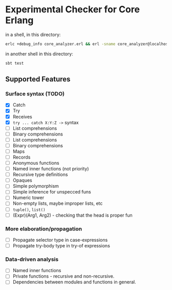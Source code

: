 # Experimental Checker for Core Erlang

in a shell, in this directory:

```sh
erlc +debug_info core_analyzer.erl && erl -sname core_analyzer@localhost -pa
```

in another shell in this directory:

```sh
sbt test
```

## Supported Features

### Surface syntax (TODO)
- [x] Catch
- [x] Try
- [x] Receives
- [x] `try ... catch X:Y:Z ->` syntax
- [ ] List comprehensions
- [ ] Binary comprehensions
- [ ] List comprehensions
- [ ] Binary comprehensions
- [ ] Maps
- [ ] Records
- [ ] Anonymous functions
- [ ] Named inner functions (not priority)
- [ ] Recursive type definitions
- [ ] Opaques
- [ ] Simple polymorphism
- [ ] Simple inference for unspecced funs
- [ ] Numeric tower
- [ ] Non-empty lists, maybe improper lists, etc
- [ ] `tuple()`, `list()`
- [ ] (Expr)(Arg1, Arg2) - checking that the head is proper fun
### More elaboration/propagation
- [ ] Propagate selector type in case-expressions
- [ ] Propagate try-body type in try-of expressions
### Data-driven analysis
- [ ] Named inner functions
- [ ] Private functions - recursive and non-recursive.
- [ ] Dependencies between modules and functions in general.
